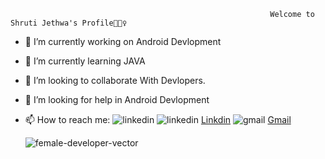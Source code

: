                                                               Welcome to Shruti Jethwa's Profile🙋🏻‍♀️
                                                              

- 🔭 I’m currently working on Android Devlopment
- 🌱 I’m currently learning JAVA
- 👯 I’m looking to collaborate With Devlopers.
- 🤔 I’m looking for help in Android Devlopment
- 📫 How to reach me: 
![linkedin](https://user-images.githubusercontent.com/77672199/194723416-fff95e1f-4b3c-4ded-9480-21b746d820b5.png=100*100)
              ![linkedin](https://user-images.githubusercontent.com/77672199/194723416-fff95e1f-4b3c-4ded-9480-21b746d820b5.png)
  [Linkdin](https://www.linkedin.com/public-profile/settings?lipi=urn%3Ali%3Apage%3Ad_flagship3_profile_self_edit_contact-info%3BH5cY9PSlQ4Kx1HiwjRcGNw%3D%3D)
  ![gmail](https://user-images.githubusercontent.com/77672199/194723472-81b062fc-c9ce-4c73-8f72-c3662e68b292.png)
  [Gmail](shrutijethwa10@gmail.com)



   ![female-developer-vector](https://user-images.githubusercontent.com/77672199/194723060-2c88c51b-3c6c-4c08-84c3-37e3965f946e.jpg)
